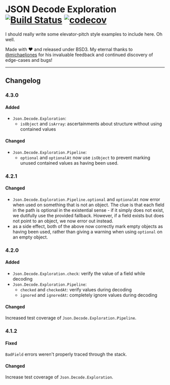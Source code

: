 # JSON Decode Exploration [![Build Status](https://travis-ci.org/zwilias/json-decode-exploration.svg?branch=master)](https://travis-ci.org/zwilias/json-decode-exploration) [![codecov](https://codecov.io/gh/zwilias/json-decode-exploration/branch/master/graph/badge.svg)](https://codecov.io/gh/zwilias/json-decode-exploration)

I should really write some elevator-pitch style examples to include here. Oh
well.

Made with ❤️  and released under BSD3. My eternal thanks to
[@michaeljones](https://github.com/michaeljones) for his invaluable feedback and
continued discovery of edge-cases and bugs!

---

## Changelog

### 4.3.0

#### Added

- `Json.Decode.Exploration`:
    - `isObject` and `isArray`: ascertainments about structure without using
      contained values

#### Changed

- `Json.Decode.Exploration.Pipeline`:
    - `optional` and `optionalAt` now use `isObject` to prevent marking unused
      contained values as having been used.

### 4.2.1

#### Changed

- `Json.Decode.Exploration.Pipeline.optional` and `optionalAt` now error when
  used on something that is not an object. The clue is that each field in the
  path is optional in the existential sense - if it simply does not exist, we
  dutifully use the provided fallback. However, if a field exists but does not
  point to an object, we now error out instead.
- as a side effect, both of the above now correctly mark empty objects as having
  been used, rather than giving a warning when using `optional` on an empty
  object.
  
### 4.2.0

#### Added

- `Json.Decode.Exploration.check`: verify the value of a field while decoding
- `Json.Decode.Exploration.Pipeline`:
    - `checked` and `checkedAt`: verify values during decoding
    - `ignored` and `ignoredAt`: completely ignore values during decoding

#### Changed

Increased test coverage of `Json.Decode.Exploration.Pipeline`.

### 4.1.2

#### Fixed

`BadField` errors weren't properly traced through the stack.

#### Changed

Increase test coverage of `Json.Decode.Exploration`.
